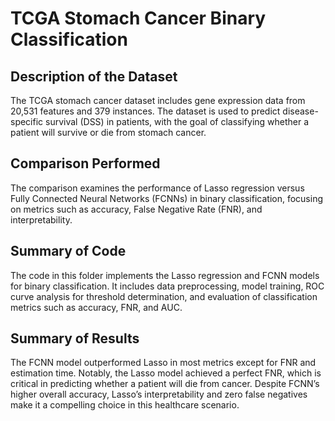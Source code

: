 # TCGA Stomach Cancer Binary Classification

## Description of the Dataset
The TCGA stomach cancer dataset includes gene expression data from 20,531 features and 379 instances. The dataset is used to predict disease-specific survival (DSS) in patients, with the goal of classifying whether a patient will survive or die from stomach cancer.

## Comparison Performed
The comparison examines the performance of Lasso regression versus Fully Connected Neural Networks (FCNNs) in binary classification, focusing on metrics such as accuracy, False Negative Rate (FNR), and interpretability.

## Summary of Code
The code in this folder implements the Lasso regression and FCNN models for binary classification. It includes data preprocessing, model training, ROC curve analysis for threshold determination, and evaluation of classification metrics such as accuracy, FNR, and AUC.

## Summary of Results
The FCNN model outperformed Lasso in most metrics except for FNR and estimation time. Notably, the Lasso model achieved a perfect FNR, which is critical in predicting whether a patient will die from cancer. Despite FCNN’s higher overall accuracy, Lasso’s interpretability and zero false negatives make it a compelling choice in this healthcare scenario.
